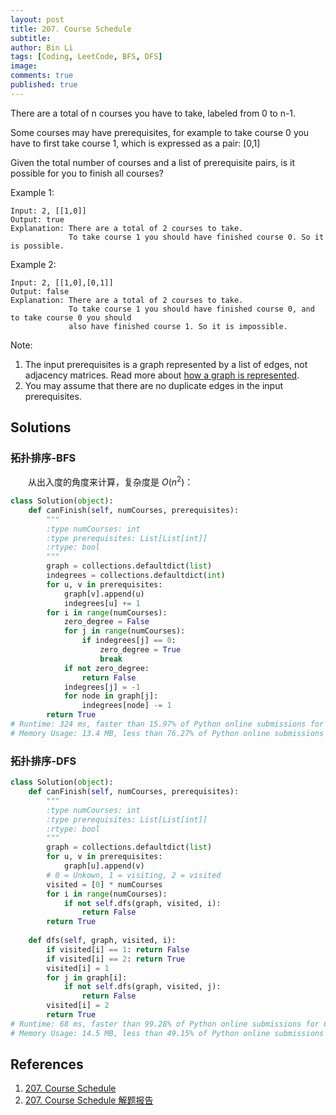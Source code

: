 ```yaml
---
layout: post
title: 207. Course Schedule
subtitle:
author: Bin Li
tags: [Coding, LeetCode, BFS, DFS]
image: 
comments: true
published: true
---
```

There are a total of n courses you have to take, labeled from 0 to n-1.

Some courses may have prerequisites, for example to take course 0 you have to first take course 1, which is expressed as a pair: [0,1]

Given the total number of courses and a list of prerequisite pairs, is it possible for you to finish all courses?

Example 1:
```
Input: 2, [[1,0]] 
Output: true
Explanation: There are a total of 2 courses to take. 
             To take course 1 you should have finished course 0. So it is possible.
```
Example 2:
```
Input: 2, [[1,0],[0,1]]
Output: false
Explanation: There are a total of 2 courses to take. 
             To take course 1 you should have finished course 0, and to take course 0 you should
             also have finished course 1. So it is impossible.
```
Note:

1. The input prerequisites is a graph represented by a list of edges, not adjacency matrices. Read more about [how a graph is represented](https://www.khanacademy.org/computing/computer-science/algorithms/graph-representation/a/representing-graphs).
2. You may assume that there are no duplicate edges in the input prerequisites.

## Solutions
### 拓扑排序-BFS
　　从出入度的角度来计算，复杂度是 $O(n^2)$：
```python
class Solution(object):
    def canFinish(self, numCourses, prerequisites):
        """
        :type numCourses: int
        :type prerequisites: List[List[int]]
        :rtype: bool
        """
        graph = collections.defaultdict(list)
        indegrees = collections.defaultdict(int)
        for u, v in prerequisites:
            graph[v].append(u)
            indegrees[u] += 1
        for i in range(numCourses):
            zero_degree = False
            for j in range(numCourses):
                if indegrees[j] == 0:
                    zero_degree = True
                    break
            if not zero_degree:
                return False
            indegrees[j] = -1
            for node in graph[j]:
                indegrees[node] -= 1
        return True
# Runtime: 324 ms, faster than 15.97% of Python online submissions for Course Schedule.
# Memory Usage: 13.4 MB, less than 76.27% of Python online submissions for Course Schedule.
```

### 拓扑排序-DFS

```python
class Solution(object):
    def canFinish(self, numCourses, prerequisites):
        """
        :type numCourses: int
        :type prerequisites: List[List[int]]
        :rtype: bool
        """
        graph = collections.defaultdict(list)
        for u, v in prerequisites:
            graph[u].append(v)
        # 0 = Unkown, 1 = visiting, 2 = visited
        visited = [0] * numCourses
        for i in range(numCourses):
            if not self.dfs(graph, visited, i):
                return False
        return True
    
    def dfs(self, graph, visited, i):
        if visited[i] == 1: return False
        if visited[i] == 2: return True
        visited[i] = 1
        for j in graph[i]:
            if not self.dfs(graph, visited, j):
                return False
        visited[i] = 2
        return True
# Runtime: 68 ms, faster than 99.28% of Python online submissions for Course Schedule.
# Memory Usage: 14.5 MB, less than 49.15% of Python online submissions for Course Schedule.
```


## References
1. [207. Course Schedule](https://leetcode.com/problems/course-schedule/) 
2. [207. Course Schedule 解题报告](https://blog.csdn.net/fuxuemingzhu/article/details/82951771)
